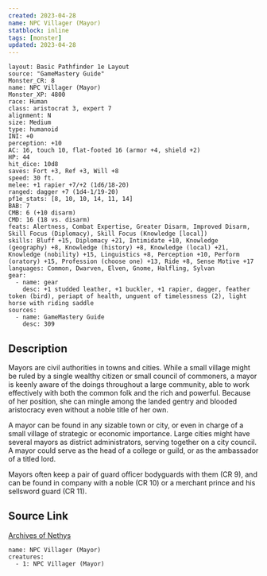 ```yaml
---
created: 2023-04-28
name: NPC Villager (Mayor)
statblock: inline
tags: [monster]
updated: 2023-04-28
---
```

```statblock
layout: Basic Pathfinder 1e Layout
source: "GameMastery Guide"
Monster_CR: 8
name: NPC Villager (Mayor)
Monster_XP: 4800
race: Human
class: aristocrat 3, expert 7
alignment: N
size: Medium
type: humanoid
INI: +0
perception: +10
AC: 16, touch 10, flat-footed 16 (armor +4, shield +2)
HP: 44
hit_dice: 10d8
saves: Fort +3, Ref +3, Will +8
speed: 30 ft.
melee: +1 rapier +7/+2 (1d6/18-20)
ranged: dagger +7 (1d4-1/19-20)
pf1e_stats: [8, 10, 10, 14, 11, 14]
BAB: 7
CMB: 6 (+10 disarm)
CMD: 16 (18 vs. disarm)
feats: Alertness, Combat Expertise, Greater Disarm, Improved Disarm, Skill Focus (Diplomacy), Skill Focus (Knowledge [local])
skills: Bluff +15, Diplomacy +21, Intimidate +10, Knowledge (geography) +8, Knowledge (history) +8, Knowledge (local) +21, Knowledge (nobility) +15, Linguistics +8, Perception +10, Perform (oratory) +15, Profession (choose one) +13, Ride +8, Sense Motive +17
languages: Common, Dwarven, Elven, Gnome, Halfling, Sylvan
gear:
  - name: gear
    desc: +1 studded leather, +1 buckler, +1 rapier, dagger, feather token (bird), periapt of health, unguent of timelessness (2), light horse with riding saddle
sources:
  - name: GameMastery Guide
    desc: 309
```
## Description
Mayors are civil authorities in towns and cities. While a small village might be ruled by a single wealthy citizen or small council of commoners, a mayor is keenly aware of the doings throughout a large community, able to work effectively with both the common folk and the rich and powerful. Because of her position, she can mingle among the landed gentry and blooded aristocracy even without a noble title of her own.

A mayor can be found in any sizable town or city, or even in charge of a small village of strategic or economic importance. Large cities might have several mayors as district administrators, serving together on a city council. A mayor could serve as the head of a college or guild, or as the ambassador of a titled lord.

Mayors often keep a pair of guard officer bodyguards with them (CR 9), and can be found in company with a noble (CR 10) or a merchant prince and his sellsword guard (CR 11).
## Source Link
[Archives of Nethys](https://aonprd.com/NPCDisplay.aspx?ItemName=Villager%20(Mayor))
```encounter-table
name: NPC Villager (Mayor)
creatures:
  - 1: NPC Villager (Mayor)
```
